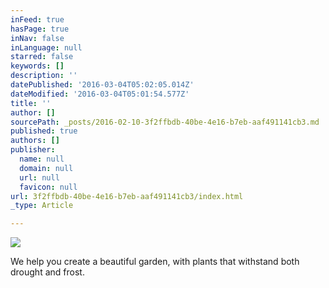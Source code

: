 ```yaml
---
inFeed: true
hasPage: true
inNav: false
inLanguage: null
starred: false
keywords: []
description: ''
datePublished: '2016-03-04T05:02:05.014Z'
dateModified: '2016-03-04T05:01:54.577Z'
title: ''
author: []
sourcePath: _posts/2016-02-10-3f2ffbdb-40be-4e16-b7eb-aaf491141cb3.md
published: true
authors: []
publisher:
  name: null
  domain: null
  url: null
  favicon: null
url: 3f2ffbdb-40be-4e16-b7eb-aaf491141cb3/index.html
_type: Article

---
```

![](https://the-grid-user-content.s3-us-west-2.amazonaws.com/b1bd139c-9c58-4073-ac6d-b9ba870ddbdd.jpg)

We help you create a beautiful garden, with plants that withstand both drought and frost.